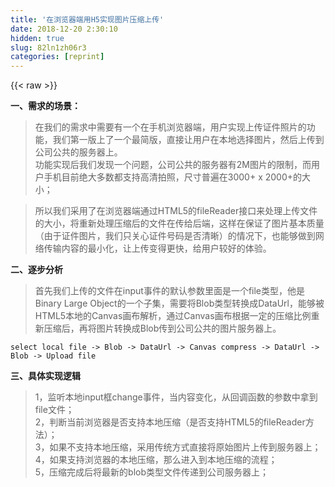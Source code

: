 ```yaml
---
title: '在浏览器端用H5实现图片压缩上传' 
date: 2018-12-20 2:30:10
hidden: true
slug: 82ln1zh06r3
categories: [reprint]
---
```


{{< raw >}}

                    
<p><strong>一、需求的场景：</strong></p>
<blockquote>在我们的需求中需要有一个在手机浏览器端，用户实现上传证件照片的功能，我们第一版上了一个最简版，直接让用户在本地选择图片，然后上传到公司公共的服务器上。<br>   功能实现后我们发现一个问题，公司公共的服务器有2M图片的限制，而用户手机目前绝大多数都支持高清拍照，尺寸普遍在3000+ x 2000+的大小；</blockquote>
<blockquote>所以我们采用了在浏览器端通过HTML5的fileReader接口来处理上传文件的大小，将重新处理压缩后的文件在传给后端，这样在保证了图片基本质量（由于证件图片，我们只关心证件号码是否清晰）的情况下，也能够做到网络传输内容的最小化，让上传变得更快，给用户较好的体验。</blockquote>
<p><strong>二、逐步分析</strong></p>
<blockquote>首先我们上传的文件在input事件的默认参数里面是一个file类型，他是Binary Large Object的一个子集，需要将Blob类型转换成DataUrl，能够被HTML5本地的Canvas画布解析，通过Canvas画布根据一定的压缩比例重新压缩后，再将图片转换成Blob传到公司公共的图片服务器上。</blockquote>
<div class="widget-codetool" style="display:none;">
      <div class="widget-codetool--inner">
      <span class="selectCode code-tool" data-toggle="tooltip" data-placement="top" title="" data-original-title="全选"></span>
      <span type="button" class="copyCode code-tool" data-toggle="tooltip" data-placement="top" data-clipboard-text="select local file -> Blob -> DataUrl -> Canvas compress -> DataUrl -> Blob -> Upload file" title="" data-original-title="复制"></span>
      <span type="button" class="saveToNote code-tool" data-toggle="tooltip" data-placement="top" title="" data-original-title="放进笔记"></span>
      </div>
      </div><pre class="hljs xl"><code style="word-break: break-word; white-space: initial;"><span class="hljs-function"><span class="hljs-title">select</span> local file -&gt;</span> B<span class="hljs-function"><span class="hljs-title">lob</span> -&gt;</span> D<span class="hljs-function"><span class="hljs-title">ataUrl</span> -&gt;</span> C<span class="hljs-function"><span class="hljs-title">anvas</span> compress -&gt;</span> D<span class="hljs-function"><span class="hljs-title">ataUrl</span> -&gt;</span> B<span class="hljs-function"><span class="hljs-title">lob</span> -&gt;</span> Upload file</code></pre>
<p><strong>三、具体实现逻辑</strong></p>
<blockquote>1，监听本地input框change事件，当内容变化，从回调函数的参数中拿到file文件；<br>2，判断当前浏览器是否支持本地压缩（是否支持HTML5的fileReader方法）；<br>3，如果不支持本地压缩，采用传统方式直接将原始图片上传到服务器上；<br>4，如果支持浏览器的本地压缩，那么进入到本地压缩的流程；<br>5，压缩完成后将最新的blob类型文件传递到公司服务器上；</blockquote>
<div class="widget-codetool" style="display:none;">
      <div class="widget-codetool--inner">
      <span class="selectCode code-tool" data-toggle="tooltip" data-placement="top" title="" data-original-title="全选"></span>
      <span type="button" class="copyCode code-tool" data-toggle="tooltip" data-placement="top" data-clipboard-text="        // 用户在浏览器本地选择上传图片
        /*
        * option = {
        *       el: element, // input file element
        *       width: 800,
        *       height: 600,
        *       rate: 1,
        *       cb: callback
        * }
        *
        */
        function compressUploadImageAsClient(option) {
            var opt = {
                el: option.el,
                width: option.width || 800,
                height: option.height || 600,
                rate: option.rate || 1,
                cb: option.cb || function() {},
                postUrl: option.postUrl || '',
                postLoad: option.postLoad || function() {},
                postError: option.postError || function() {},
                postAbort: option.postAbort || function() {}
            };

            opt.el.addEventListener('change', function(e) {
                // 如果不支持H5的filereader方法，直接用原图上传
                if(typeof FileReader != 'function') {
                    // sendFile(e.target.files);
                    postFileToServer([e.target.files[0]], opt.postUrl, opt.postLoad, opt.postError, opt.postAbort);
                    return;
                }

                // 将blob类型转换成DataUrl
                readBlobAsDataURL(e.target.files[0], function(url, size) {
                      // 拿到url类型的图片之后，通过canvas进行压缩转换
                    readBase64AsBlob({
                        url: url,
                        size: size,
                        width: 800,
                        height: 600,
                        rate: 1,
                        callback: function(dataUrl) {
                            // 在压缩完成的回调函数中得到最新的图片DataUrl，将其转换成服务端接口能够识别的Blob类型
                            var blob = dataURLtoBlob(dataUrl);
                            // 调用上传服务器图片的接口
                            postFileToServer([blob], opt.postUrl, opt.postLoad, opt.postError, opt.postAbort);
                        }
                    });
                    
                });
            }, false)
        }" title="" data-original-title="复制"></span>
      <span type="button" class="saveToNote code-tool" data-toggle="tooltip" data-placement="top" title="" data-original-title="放进笔记"></span>
      </div>
      </div><pre class="hljs qml"><code>        <span class="hljs-comment">// 用户在浏览器本地选择上传图片</span>
        <span class="hljs-comment">/*
        * option = {
        *       el: element, // input file element
        *       width: 800,
        *       height: 600,
        *       rate: 1,
        *       cb: callback
        * }
        *
        */</span>
        <span class="hljs-function"><span class="hljs-keyword">function</span> <span class="hljs-title">compressUploadImageAsClient</span>(<span class="hljs-params">option</span>) </span>{
            <span class="hljs-built_in">var</span> opt = {
                <span class="hljs-attribute">el</span>: option.el,
                <span class="hljs-attribute">width</span>: option.width || <span class="hljs-number">800</span>,
                <span class="hljs-attribute">height</span>: option.height || <span class="hljs-number">600</span>,
                <span class="hljs-attribute">rate</span>: option.rate || <span class="hljs-number">1</span>,
                <span class="hljs-attribute">cb</span>: option.cb || <span class="hljs-function"><span class="hljs-keyword">function</span>(<span class="hljs-params"></span>) </span>{},
                <span class="hljs-attribute">postUrl</span>: option.postUrl || <span class="hljs-string">''</span>,
                <span class="hljs-attribute">postLoad</span>: option.postLoad || <span class="hljs-function"><span class="hljs-keyword">function</span>(<span class="hljs-params"></span>) </span>{},
                <span class="hljs-attribute">postError</span>: option.postError || <span class="hljs-function"><span class="hljs-keyword">function</span>(<span class="hljs-params"></span>) </span>{},
                <span class="hljs-attribute">postAbort</span>: option.postAbort || <span class="hljs-function"><span class="hljs-keyword">function</span>(<span class="hljs-params"></span>) </span>{}
            };

            opt.el.addEventListener(<span class="hljs-string">'change'</span>, <span class="hljs-function"><span class="hljs-keyword">function</span>(<span class="hljs-params">e</span>) </span>{
                <span class="hljs-comment">// 如果不支持H5的filereader方法，直接用原图上传</span>
                <span class="hljs-keyword">if</span>(<span class="hljs-keyword">typeof</span> FileReader != <span class="hljs-string">'function'</span>) {
                    <span class="hljs-comment">// sendFile(e.target.files);</span>
                    postFileToServer([e.target.files[<span class="hljs-number">0</span>]], opt.postUrl, opt.postLoad, opt.postError, opt.postAbort);
                    <span class="hljs-keyword">return</span>;
                }

                <span class="hljs-comment">// 将blob类型转换成DataUrl</span>
                readBlobAsDataURL(e.target.files[<span class="hljs-number">0</span>], <span class="hljs-function"><span class="hljs-keyword">function</span>(<span class="hljs-params">url, size</span>) </span>{
                      <span class="hljs-comment">// 拿到url类型的图片之后，通过canvas进行压缩转换</span>
                    readBase64AsBlob({
                        <span class="hljs-attribute">url</span>: <span class="hljs-built_in">url</span>,
                        <span class="hljs-attribute">size</span>: <span class="hljs-built_in">size</span>,
                        <span class="hljs-attribute">width</span>: <span class="hljs-number">800</span>,
                        <span class="hljs-attribute">height</span>: <span class="hljs-number">600</span>,
                        <span class="hljs-attribute">rate</span>: <span class="hljs-number">1</span>,
                        <span class="hljs-attribute">callback</span>: <span class="hljs-function"><span class="hljs-keyword">function</span>(<span class="hljs-params">dataUrl</span>) </span>{
                            <span class="hljs-comment">// 在压缩完成的回调函数中得到最新的图片DataUrl，将其转换成服务端接口能够识别的Blob类型</span>
                            <span class="hljs-built_in">var</span> blob = dataURLtoBlob(dataUrl);
                            <span class="hljs-comment">// 调用上传服务器图片的接口</span>
                            postFileToServer([blob], opt.postUrl, opt.postLoad, opt.postError, opt.postAbort);
                        }
                    });
                    
                });
            }, <span class="hljs-literal">false</span>)
        }</code></pre>
<div class="widget-codetool" style="display:none;">
      <div class="widget-codetool--inner">
      <span class="selectCode code-tool" data-toggle="tooltip" data-placement="top" title="" data-original-title="全选"></span>
      <span type="button" class="copyCode code-tool" data-toggle="tooltip" data-placement="top" data-clipboard-text="        // file对象转换成dataurl
        function readBlobAsDataURL(blob, callback) {
            var a = new FileReader();
            a.onload = function(e) {
                callback(e.target.result, blob.size);
            };
            a.readAsDataURL(blob);
        }" title="" data-original-title="复制"></span>
      <span type="button" class="saveToNote code-tool" data-toggle="tooltip" data-placement="top" title="" data-original-title="放进笔记"></span>
      </div>
      </div><pre class="hljs haxe"><code>        <span class="hljs-comment">// file对象转换成dataurl</span>
        <span class="hljs-function"><span class="hljs-keyword">function</span> <span class="hljs-title">readBlobAsDataURL</span></span>(blob, <span class="hljs-keyword">callback</span>) {
            <span class="hljs-keyword">var</span> a = <span class="hljs-keyword">new</span> <span class="hljs-type">FileReader</span>();
            a.onload = <span class="hljs-function"><span class="hljs-keyword">function</span></span>(e) {
                <span class="hljs-keyword">callback</span>(e.target.result, blob.size);
            };
            a.readAsDataURL(blob);
        }</code></pre>
<div class="widget-codetool" style="display:none;">
      <div class="widget-codetool--inner">
      <span class="selectCode code-tool" data-toggle="tooltip" data-placement="top" title="" data-original-title="全选"></span>
      <span type="button" class="copyCode code-tool" data-toggle="tooltip" data-placement="top" data-clipboard-text="        // dataurl转换成blob
        function dataURLtoBlob(dataurl) {
        var arr = dataurl.split(','), mime = arr[0].match(/:(.*?);/)[1],
            bstr = atob(arr[1]), n = bstr.length, u8arr = new Uint8Array(n);
            while(n--){
                u8arr[n] = bstr.charCodeAt(n);
            }
            return new Blob([u8arr], {type:mime});
        }" title="" data-original-title="复制"></span>
      <span type="button" class="saveToNote code-tool" data-toggle="tooltip" data-placement="top" title="" data-original-title="放进笔记"></span>
      </div>
      </div><pre class="hljs javascript"><code>        <span class="hljs-comment">// dataurl转换成blob</span>
        <span class="hljs-function"><span class="hljs-keyword">function</span> <span class="hljs-title">dataURLtoBlob</span>(<span class="hljs-params">dataurl</span>) </span>{
        <span class="hljs-keyword">var</span> arr = dataurl.split(<span class="hljs-string">','</span>), mime = arr[<span class="hljs-number">0</span>].match(<span class="hljs-regexp">/:(.*?);/</span>)[<span class="hljs-number">1</span>],
            bstr = atob(arr[<span class="hljs-number">1</span>]), n = bstr.length, u8arr = <span class="hljs-keyword">new</span> <span class="hljs-built_in">Uint8Array</span>(n);
            <span class="hljs-keyword">while</span>(n--){
                u8arr[n] = bstr.charCodeAt(n);
            }
            <span class="hljs-keyword">return</span> <span class="hljs-keyword">new</span> Blob([u8arr], {<span class="hljs-attr">type</span>:mime});
        }</code></pre>
<div class="widget-codetool" style="display:none;">
      <div class="widget-codetool--inner">
      <span class="selectCode code-tool" data-toggle="tooltip" data-placement="top" title="" data-original-title="全选"></span>
      <span type="button" class="copyCode code-tool" data-toggle="tooltip" data-placement="top" data-clipboard-text="        // blob转换成dataUrl，并且通过canvas画布压缩重新生成新的dataUrl
        /*
        * option: {
        *     url: image url,
        *     size: image size,
        *     width: 800,
        *     height: 600,
        *     rate: 1,
        *     callback: callback
        * }
        */
        function readBase64AsBlob(option) {

            var opt = {
                url: option.url,
                size: option.size,
                width: option.width || 800,
                height: option.height || 600,
                rate: option.rate || 0.6,
                callback: option.callback || function(url) {}
            };

            var img = new Image();
            img.src = opt.url;
            img.onload = function(){
                var canvas = document.createElement(&quot;canvas&quot;), //创建canvas元素
                    width = img.width, //确保canvas的尺寸和图片一样
                    height = img.height;

                console.log('压缩前图片的尺寸大小：', width, height);
                // 根据最大尺寸 800x600的大小，按比例重新设置图片的尺寸
                var neww = opt.width;
                var newh = opt.height;
                // 当图片的宽高分别大于800，600的情况下，在对其进行尺寸的压缩（尺寸压缩对最终size的减小有很大作用）
                if(width > opt.width &amp;&amp; height > opt.height) {
                    if(height/width > opt.height/opt.width) {
                        newh = opt.height;
                        neww = (opt.height/height) * width;
                    } else {
                        newh = (opt.width/width) * height;
                        neww = opt.width;
                    }
                }

                // 压缩率
                var rate = opt.rate;
                if(opt.size < 1024*1024*2) {
                    // 小于2m处理;
                    rate = opt.rate * 0.6;
                } else if(opt.size < 1024*1024*4) {
                    // 2m到4m之间
                    rate = opt.rate * 0.4;
                } else if(opt.size < 1024*1024*8) {
                    // 4m到8m之间
                    rate = opt.rate * 0.3;
                } else {
                    // 大于8m的图片
                    rate = opt.rate * 0.2;
                }

                canvas.width = neww;
                canvas.height = newh;
                canvas.getContext(&quot;2d&quot;).drawImage(img, 0, 0, neww, newh); //将图片绘制到canvas中
                var dataURL = canvas.toDataURL('image/jpeg', rate); //转换图片为dataURL
                
                opt.callback(dataURL);
            }
        }" title="" data-original-title="复制"></span>
      <span type="button" class="saveToNote code-tool" data-toggle="tooltip" data-placement="top" title="" data-original-title="放进笔记"></span>
      </div>
      </div><pre class="hljs haxe"><code>        <span class="hljs-comment">// blob转换成dataUrl，并且通过canvas画布压缩重新生成新的dataUrl</span>
        <span class="hljs-comment">/*
        * option: {
        *     url: image url,
        *     size: image size,
        *     width: 800,
        *     height: 600,
        *     rate: 1,
        *     callback: callback
        * }
        */</span>
        <span class="hljs-function"><span class="hljs-keyword">function</span> <span class="hljs-title">readBase64AsBlob</span></span>(option) {

            <span class="hljs-keyword">var</span> opt = {
                url: <span class="hljs-type">option</span>.url,
                size: <span class="hljs-type">option</span>.size,
                width: <span class="hljs-type">option</span>.width || <span class="hljs-number">800</span>,
                height: <span class="hljs-type">option</span>.height || <span class="hljs-number">600</span>,
                rate: <span class="hljs-type">option</span>.rate || <span class="hljs-number">0.6</span>,
                <span class="hljs-keyword">callback</span>: <span class="hljs-type">option</span>.<span class="hljs-keyword">callback</span> || <span class="hljs-function"><span class="hljs-keyword">function</span></span>(url) {}
            };

            <span class="hljs-keyword">var</span> img = <span class="hljs-keyword">new</span> <span class="hljs-type">Image</span>();
            img.src = opt.url;
            img.onload = <span class="hljs-function"><span class="hljs-keyword">function</span></span>(){
                <span class="hljs-keyword">var</span> canvas = document.createElement(<span class="hljs-string">"canvas"</span>), <span class="hljs-comment">//创建canvas元素</span>
                    width = img.width, <span class="hljs-comment">//确保canvas的尺寸和图片一样</span>
                    height = img.height;

                console.log(<span class="hljs-string">'压缩前图片的尺寸大小：'</span>, width, height);
                <span class="hljs-comment">// 根据最大尺寸 800x600的大小，按比例重新设置图片的尺寸</span>
                <span class="hljs-keyword">var</span> <span class="hljs-keyword">new</span><span class="hljs-type">w</span> = opt.width;
                <span class="hljs-keyword">var</span> <span class="hljs-keyword">new</span><span class="hljs-type">h</span> = opt.height;
                <span class="hljs-comment">// 当图片的宽高分别大于800，600的情况下，在对其进行尺寸的压缩（尺寸压缩对最终size的减小有很大作用）</span>
                <span class="hljs-keyword">if</span>(width &gt; opt.width &amp;&amp; height &gt; opt.height) {
                    <span class="hljs-keyword">if</span>(height/width &gt; opt.height/opt.width) {
                        <span class="hljs-keyword">new</span><span class="hljs-type">h</span> = opt.height;
                        <span class="hljs-keyword">new</span><span class="hljs-type">w</span> = (opt.height/height) * width;
                    } <span class="hljs-keyword">else</span> {
                        <span class="hljs-keyword">new</span><span class="hljs-type">h</span> = (opt.width/width) * height;
                        <span class="hljs-keyword">new</span><span class="hljs-type">w</span> = opt.width;
                    }
                }

                <span class="hljs-comment">// 压缩率</span>
                <span class="hljs-keyword">var</span> rate = opt.rate;
                <span class="hljs-keyword">if</span>(opt.size &lt; <span class="hljs-number">1024</span>*<span class="hljs-number">1024</span>*<span class="hljs-number">2</span>) {
                    <span class="hljs-comment">// 小于2m处理;</span>
                    rate = opt.rate * <span class="hljs-number">0.6</span>;
                } <span class="hljs-keyword">else</span> <span class="hljs-keyword">if</span>(opt.size &lt; <span class="hljs-number">1024</span>*<span class="hljs-number">1024</span>*<span class="hljs-number">4</span>) {
                    <span class="hljs-comment">// 2m到4m之间</span>
                    rate = opt.rate * <span class="hljs-number">0.4</span>;
                } <span class="hljs-keyword">else</span> <span class="hljs-keyword">if</span>(opt.size &lt; <span class="hljs-number">1024</span>*<span class="hljs-number">1024</span>*<span class="hljs-number">8</span>) {
                    <span class="hljs-comment">// 4m到8m之间</span>
                    rate = opt.rate * <span class="hljs-number">0.3</span>;
                } <span class="hljs-keyword">else</span> {
                    <span class="hljs-comment">// 大于8m的图片</span>
                    rate = opt.rate * <span class="hljs-number">0.2</span>;
                }

                canvas.width = <span class="hljs-keyword">new</span><span class="hljs-type">w</span>;
                canvas.height = <span class="hljs-keyword">new</span><span class="hljs-type">h</span>;
                canvas.getContext(<span class="hljs-string">"2d"</span>).drawImage(img, <span class="hljs-number">0</span>, <span class="hljs-number">0</span>, <span class="hljs-keyword">new</span><span class="hljs-type">w</span>, <span class="hljs-keyword">new</span><span class="hljs-type">h</span>); <span class="hljs-comment">//将图片绘制到canvas中</span>
                <span class="hljs-keyword">var</span> dataURL = canvas.toDataURL(<span class="hljs-string">'image/jpeg'</span>, rate); <span class="hljs-comment">//转换图片为dataURL</span>
                
                opt.<span class="hljs-keyword">callback</span>(dataURL);
            }
        }</code></pre>
<div class="widget-codetool" style="display:none;">
      <div class="widget-codetool--inner">
      <span class="selectCode code-tool" data-toggle="tooltip" data-placement="top" title="" data-original-title="全选"></span>
      <span type="button" class="copyCode code-tool" data-toggle="tooltip" data-placement="top" data-clipboard-text="        // 通过ajax上传图片到公司服务器上
        function postFileToServer(files, posturl, success, fail, abort) {
            if (!files || files.length < 1) {
                alert('上传的文件不能为空');
                return;
            }

            alert('压缩后的图片对象：' + files[0].size);
         
            var formData = new FormData();     // 创建一个表单对象FormData
            // formData.append('submit', 'Submit');  // 往表单对象添加文本字段
             
             var fileNames = '';
            for (var i = 0; i < files.length; i++) {
                var file = files[i];    // file 对象有 name, size 属性
                formData.append( 'file[' + i + ']', file);       // 往FormData对象添加File对象
                fileNames += file.name + ' ';
            }

            var xhr = new XMLHttpRequest();
            xhr.addEventListener('load', function(e) {
                success(e);
            }, false);

            xhr.addEventListener('error', function(e) {
                error(e);
            }, false);

            xhr.addEventListener('abort', function(e) {
                abort(e);
            });

            xhr.open('post', posturl, true);
            xhr.send(formData);
        }" title="" data-original-title="复制"></span>
      <span type="button" class="saveToNote code-tool" data-toggle="tooltip" data-placement="top" title="" data-original-title="放进笔记"></span>
      </div>
      </div><pre class="hljs actionscript"><code>        <span class="hljs-comment">// 通过ajax上传图片到公司服务器上</span>
        <span class="hljs-function"><span class="hljs-keyword">function</span> <span class="hljs-title">postFileToServer</span><span class="hljs-params">(files, posturl, success, fail, abort)</span> </span>{
            <span class="hljs-keyword">if</span> (!files || files.length &lt; <span class="hljs-number">1</span>) {
                alert(<span class="hljs-string">'上传的文件不能为空'</span>);
                <span class="hljs-keyword">return</span>;
            }

            alert(<span class="hljs-string">'压缩后的图片对象：'</span> + files[<span class="hljs-number">0</span>].size);
         
            <span class="hljs-keyword">var</span> formData = <span class="hljs-keyword">new</span> FormData();     <span class="hljs-comment">// 创建一个表单对象FormData</span>
            <span class="hljs-comment">// formData.append('submit', 'Submit');  // 往表单对象添加文本字段</span>
             
             <span class="hljs-keyword">var</span> fileNames = <span class="hljs-string">''</span>;
            <span class="hljs-keyword">for</span> (<span class="hljs-keyword">var</span> i = <span class="hljs-number">0</span>; i &lt; files.length; i++) {
                <span class="hljs-keyword">var</span> file = files[i];    <span class="hljs-comment">// file 对象有 name, size 属性</span>
                formData.append( <span class="hljs-string">'file['</span> + i + <span class="hljs-string">']'</span>, file);       <span class="hljs-comment">// 往FormData对象添加File对象</span>
                fileNames += file.name + <span class="hljs-string">' '</span>;
            }

            <span class="hljs-keyword">var</span> xhr = <span class="hljs-keyword">new</span> XMLHttpRequest();
            xhr.addEventListener(<span class="hljs-string">'load'</span>, <span class="hljs-function"><span class="hljs-keyword">function</span><span class="hljs-params">(e)</span> </span>{
                success(e);
            }, <span class="hljs-literal">false</span>);

            xhr.addEventListener(<span class="hljs-string">'error'</span>, <span class="hljs-function"><span class="hljs-keyword">function</span><span class="hljs-params">(e)</span> </span>{
                error(e);
            }, <span class="hljs-literal">false</span>);

            xhr.addEventListener(<span class="hljs-string">'abort'</span>, <span class="hljs-function"><span class="hljs-keyword">function</span><span class="hljs-params">(e)</span> </span>{
                abort(e);
            });

            xhr.open(<span class="hljs-string">'post'</span>, posturl, <span class="hljs-literal">true</span>);
            xhr.send(formData);
        }</code></pre>

                
{{< /raw >}}

# 版权声明
本文资源来源互联网，仅供学习研究使用，版权归该资源的合法拥有者所有，

本文仅用于学习、研究和交流目的。转载请注明出处、完整链接以及原作者。

原作者若认为本站侵犯了您的版权，请联系我们，我们会立即删除！

## 原文标题
在浏览器端用H5实现图片压缩上传

## 原文链接
[https://segmentfault.com/a/1190000012608763](https://segmentfault.com/a/1190000012608763)

